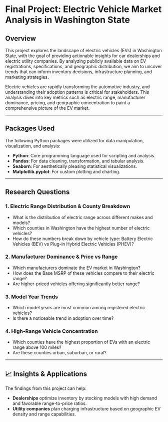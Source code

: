 # Final Project: Electric Vehicle Market Analysis in Washington State

## Overview

This project explores the landscape of electric vehicles (EVs) in Washington State, with the goal of providing actionable insights for car dealerships and electric utility companies. By analyzing publicly available data on EV registrations, specifications, and geographic distribution, we aim to uncover trends that can inform inventory decisions, infrastructure planning, and marketing strategies.

Electric vehicles are rapidly transforming the automotive industry, and understanding their adoption patterns is critical for stakeholders. This analysis dives into key metrics such as electric range, manufacturer dominance, pricing, and geographic concentration to paint a comprehensive picture of the EV market.

---

## Packages Used

The following Python packages were utilized for data manipulation, visualization, and analysis:

- **Python**: Core programming language used for scripting and analysis.
- **Pandas**: For data cleaning, transformation, and tabular analysis.
- **Seaborn**: For aesthetically pleasing statistical visualizations.
- **Matplotlib.pyplot**: For custom plotting and charting.

---

## Research Questions

### 1. **Electric Range Distribution & County Breakdown**
- What is the distribution of electric range across different makes and models?
- Which counties in Washington have the highest number of electric vehicles?
- How do these numbers break down by vehicle type: Battery Electric Vehicles (BEV) vs Plug-in Hybrid Electric Vehicles (PHEV)?

### 2. **Manufacturer Dominance & Price vs Range**
- Which manufacturers dominate the EV market in Washington?
- How does the Base MSRP of these vehicles compare to their electric range?
- Are higher-priced vehicles offering significantly better range?

### 3. **Model Year Trends**
- Which model years are most common among registered electric vehicles?
- Is there a noticeable trend in adoption over time?

### 4. **High-Range Vehicle Concentration**
- Which counties have the highest proportion of EVs with an electric range above 100 miles?
- Are these counties urban, suburban, or rural?

---

## 📈 Insights & Applications

The findings from this project can help:
- **Dealerships** optimize inventory by stocking models with high demand and favorable range-to-price ratios.
- **Utility companies** plan charging infrastructure based on geographic EV density and range capabilities.


